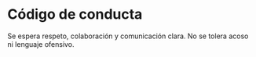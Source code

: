 # Código de conducta

Se espera respeto, colaboración y comunicación clara. No se tolera acoso ni lenguaje ofensivo.
